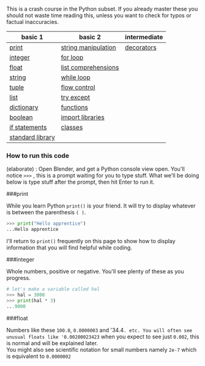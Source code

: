 This is a crash course in the Python subset. If you already master these you should not waste time reading this, unless you want to check for typos or factual inaccuracies. 

| basic 1 | basic 2 | intermediate |
|---------|---------|--------------|
| [print](GeneralPythonSnippets#print) | [string manipulation](GeneralPythonSnippets#string-manipulation) | [decorators](GeneralPythonSnippets#decorators) |
| [integer](GeneralPythonSnippets#integer) | [for loop](GeneralPythonSnippets#for-loop) |  |
| [float](GeneralPythonSnippets#float) | [list comprehensions](GeneralPythonSnippets#list-comprehensions) |  |
| [string](GeneralPythonSnippets#string) | [while loop](GeneralPythonSnippets#while-loop) |  |
| [tuple](GeneralPythonSnippets#tuple) | [flow control](GeneralPythonSnippets#flow-control) |  |
| [list](GeneralPythonSnippets#list) | [try except](GeneralPythonSnippets#try-except) |  |
| [dictionary](GeneralPythonSnippets#dictionary) | [functions](GeneralPythonSnippets#functions) |  |
| [boolean](GeneralPythonSnippets#boolean) | [import libraries](GeneralPythonSnippets#import-libraries) |  |
| [if statements](GeneralPythonSnippets#if-statements) | [classes](GeneralPythonSnippets#classes) |  |
| [standard library](GeneralPythonSnippets#standard-library) |  |  |

### How to run this code  

(elaborate) : Open Blender, and get a Python console view open. You'll notice `>>>` , this is a prompt waiting for you to type stuff. What we'll be doing below is type stuff after the prompt, then hit Enter to run it.


###print

While you learn Python `print()` is your friend. It will try to display whatever is between the parenthesis `( )`.

```python
>>> print("Hello apprentice")
...Hello apprentice
```

I'll return to `print()` frequently on this page to show how to display information that you will find helpful while coding.

###integer

Whole numbers, positive or negative. You'll see plenty of these as you progress.
```python
# let's make a variable called hal
>>> hal = 3000
>>> print(hal * 3)
...9000
```
###float

Numbers like these `100.0`, `0.0000003` and '34.4`. etc. You will often see unusual floats like '0.00200023423` when you expect to see just `0.002`, this is normal and will be explained later.  
You might also see scientific notation for small numbers namely `2e-7` which is equivalent to `0.0000002`
